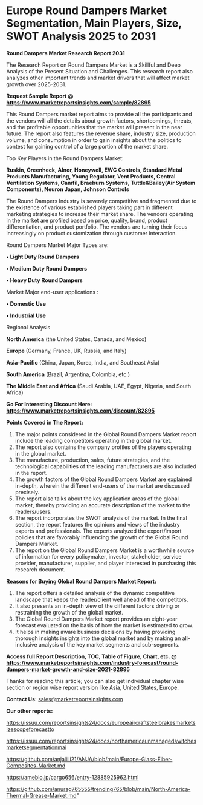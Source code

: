 # Europe Round Dampers Market Segmentation, Main Players, Size, SWOT Analysis 2025 to 2031

<strong>Round Dampers Market Research Report 2031</strong>

The Research Report on Round Dampers Market is a Skillful and Deep Analysis of the Present Situation and Challenges. This research report also analyzes other important trends and market drivers that will affect market growth over 2025-2031.

<strong>Request Sample Report @ <a href=https://www.marketreportsinsights.com/sample/82895>https://www.marketreportsinsights.com/sample/82895</a></strong>

This Round Dampers market report aims to provide all the participants and the vendors will all the details about growth factors, shortcomings, threats, and the profitable opportunities that the market will present in the near future. The report also features the revenue share, industry size, production volume, and consumption in order to gain insights about the politics to contest for gaining control of a large portion of the market share.

Top Key Players in the Round Dampers Market:

<strong>Ruskin, Greenheck, Alnor, Honeywell, EWC Controls, Standard Metal Products Manufacturing, Young Regulator, Vent Products, Central Ventilation Systems, Camfil, Braeburn Systems, Tuttle&Bailey(Air System Components), Neuron Japan, Johnson Controls</strong>

The Round Dampers Industry is severely competitive and fragmented due to the existence of various established players taking part in different marketing strategies to increase their market share. The vendors operating in the market are profiled based on price, quality, brand, product differentiation, and product portfolio. The vendors are turning their focus increasingly on product customization through customer interaction.

Round Dampers Market Major Types are:

<strong>• Light Duty Round Dampers

• Medium Duty Round Dampers

• Heavy Duty Round Dampers</strong>

Market Major end-user applications :

<strong>• Domestic Use

• Industrial Use</strong>

Regional Analysis

</u><strong><b>North America</b></strong> (the United States, Canada, and Mexico)

<strong><b>Europe </b></strong>(Germany, France, UK, Russia, and Italy)

<strong><b>Asia-Pacific</b></strong> (China, Japan, Korea, India, and Southeast Asia)

<strong><b>South America</b></strong> (Brazil, Argentina, Colombia, etc.)

<strong><b>The Middle East and Africa</b></strong> (Saudi Arabia, UAE, Egypt, Nigeria, and South Africa)

<strong>Go For Interesting Discount Here: <a href=https://www.marketreportsinsights.com/discount/82895>https://www.marketreportsinsights.com/discount/82895</a></strong>

<strong>Points Covered in The Report:</strong>
<ol>
  <li>The major points considered in the Global Round Dampers Market report include the leading competitors operating in the global market.</li>
  <li>The report also contains the company profiles of the players operating in the global market.</li>
  <li>The manufacture, production, sales, future strategies, and the technological capabilities of the leading manufacturers are also included in the report.</li>
  <li>The growth factors of the Global Round Dampers Market are explained in-depth, wherein the different end-users of the market are discussed precisely.</li>
  <li>The report also talks about the key application areas of the global market, thereby providing an accurate description of the market to the readers/users.</li>
  <li>The report incorporates the SWOT analysis of the market. In the final section, the report features the opinions and views of the industry experts and professionals. The experts analyzed the export/import policies that are favorably influencing the growth of the Global Round Dampers Market.</li>
  <li>The report on the Global Round Dampers Market is a worthwhile source of information for every policymaker, investor, stakeholder, service provider, manufacturer, supplier, and player interested in purchasing this research document.</li>
</ol>
<strong>Reasons for Buying Global Round Dampers Market Report:</strong>

<ol>
  <li>The report offers a detailed analysis of the dynamic competitive landscape that keeps the reader/client well ahead of the competitors.</li>
  <li>It also presents an in-depth view of the different factors driving or restraining the growth of the global market.</li>
  <li>The Global Round Dampers Market report provides an eight-year forecast evaluated on the basis of how the market is estimated to grow.</li>
  <li>It helps in making aware business decisions by having providing thorough insights insights into the global market and by making an all-inclusive analysis of the key market segments and sub-segments.</li>
</ol>
<strong>Access full Report Description, TOC, Table of Figure, Chart, etc. @ <a href=https://www.marketreportsinsights.com/industry-forecast/round-dampers-market-growth-and-size-2021-82895>https://www.marketreportsinsights.com/industry-forecast/round-dampers-market-growth-and-size-2021-82895</a></strong>


Thanks for reading this article; you can also get individual chapter wise section or region wise report version like Asia, United States, Europe.

<strong>Contact Us:</strong>
sales@marketreportsinsights.com

<strong>Our other reports:</strong>

<a href=https://issuu.com/reportsinsights24/docs/europeaircraftsteelbrakesmarketsizescopeforecastto>https://issuu.com/reportsinsights24/docs/europeaircraftsteelbrakesmarketsizescopeforecastto</a>

<a href=https://issuu.com/reportsinsights24/docs/northamericaunmanagedswitchesmarketsegmentationmai>https://issuu.com/reportsinsights24/docs/northamericaunmanagedswitchesmarketsegmentationmai</a>

<a href=https://github.com/anjaliiii21/ANJA/blob/main/Europe-Glass-Fiber-Composites-Market.md>https://github.com/anjaliiii21/ANJA/blob/main/Europe-Glass-Fiber-Composites-Market.md</a>

<a href=https://ameblo.jp/cargo656/entry-12885925962.html>https://ameblo.jp/cargo656/entry-12885925962.html</a>

<a href=https://github.com/anurag765555/trending765/blob/main/North-America-Thermal-Grease-Market.md>https://github.com/anurag765555/trending765/blob/main/North-America-Thermal-Grease-Market.md</a>"
